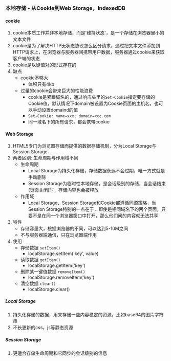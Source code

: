 ### 本地存储 - 从Cookie到Web Storage，IndexedDB

#### cookie

1. cookie本质工作并非本地存储，而是'维持状态'，是一个存储在浏览器里小的文本文件
2. cookie是为了解决HTTP无状态协议怎么区分请求，通过把文本文件添加到HTTP请求上，在浏览器与服务器间携带用户数据，服务器通过cookie来获取客户端的状态
3. cookie是以键值对的形式存在的
4. 缺点
   - cookie不够大
     - 体积只有4kb
   - 过量的cookie会带来巨大的性能浪费
     - cookie是紧跟域名的，通过响应头里的```Set-Cookie```指定要存储的Cookie值，默认情况下domain被设置为Cookie页面的主机名，也可以手动设置domaind的值
     - ```Set-Cookie: name=xxx; domain=xcc.com```
     - 同一域名下的所有请求，都会携带cookie


#### Web Storage

1. HTML5专门为浏览器存储而提供的数据存储机制，分为Local Storage与Session Storage
2. 两者区别: 生命周期与作用域不同
   - 生命周期
     - Local Storage为持久化存储，存储数据永远不会过期，唯一方式就是手动删除
     - Session Storage为临时性本地存储，是会话级别的存储，当会话结束(页面关闭)时，存储内容也会被释放
   - 作用域
     - Local Storage、Session Storage和Cookie都遵循同源策略，当Session Storage特别的一点在于，即使是相同域名下的两个页面，只要不是在同一个浏览器窗口中打开，那么他们间的内容就无法共享
3. 特性
   - 存储容量大，根据浏览器的不同，可以达到5-10M之间
   - 不与服务器端通信，只在浏览器端作用
4. 使用
   - 存储数据 ```setItem()```
     - localStorage.setItem('key', value)
   - 读取数据 ```getItem()```
     - localStorage.getItem('key')
   - 删除某一键值数据 ```removeItem()```
     - localStorage.removeItem('key')
   - 清空数据 ```clear()```
     - localStorage.clear()

##### Local Storage

1. 持久化存储的数据，用来存储一些内容稳定的资源，比如base64的图片字符串
2. 不长更新的css，js等静态资源

##### Session Storage

1. 更适合存储生命周期和它同步的会话级别的信息
